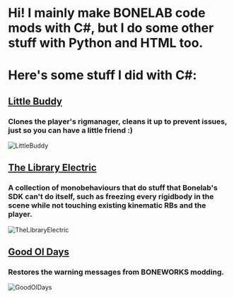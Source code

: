 # Hi! I mainly make BONELAB code mods with C#, but I do some other stuff with Python and HTML too.

# Here's some stuff I did with C#:

## [Little Buddy](https://bonelab.thunderstore.io/package/CarrionAndOn/LittleBuddy/)
### Clones the player's rigmanager, cleans it up to prevent issues, just so you can have a little friend :)
![LittleBuddy](https://github.com/CarrionAndOn/CarrionAndOn/assets/30084485/8452619d-0b9d-4136-ad7b-9cdf23b3470f)
## [The Library Electric](https://bonelab.thunderstore.io/package/CarrionAndOn/TheLibraryElectric/)
### A collection of monobehaviours that do stuff that Bonelab's SDK can't do itself, such as freezing every rigidbody in the scene while not touching existing kinematic RBs and the player.
![TheLibraryElectric](https://github.com/CarrionAndOn/CarrionAndOn/assets/30084485/fa93b784-8c64-43b6-8035-a097d31cbeb5)
## [Good Ol Days](https://bonelab.thunderstore.io/package/CarrionAndOn/GoodOlDays/)
### Restores the warning messages from BONEWORKS modding.
![GoodOlDays](https://github.com/CarrionAndOn/CarrionAndOn/assets/30084485/195ccb3d-1d9c-4794-b1fe-4ebe4796f73c)
